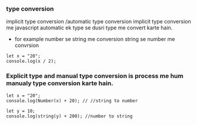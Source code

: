 ### type conversion

implicit type conversion /automatic type conversion
implicit type conversion me javascript automatic ek type se dusri type me convert karte hain.

- for example
  number se string me conversion
  string se number me convrsion

```
let x = "20";
console.log(x / 2);
```

### Explicit type and manual type conversion is process me hum manualy type conversion karte hain.

```
let x = "20";
console.log(Number(x) + 20); // //string to number
```

```
let y = 10;
console.log(string(y) + 200); //number to string
```
